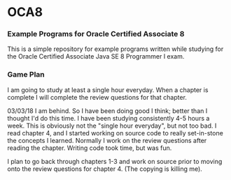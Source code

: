 # OCA8
### Example Programs for Oracle Certified Associate 8
This is a simple repository for example programs written while studying for the Oracle Certified Associate Java SE 8 Programmer I exam.

### Game Plan
I am going to study at least a single hour everyday. When a chapter is complete I will complete the review questions for that chapter. 

03/03/18
I am behind.
So I have been doing good I think; better than I thought I'd do this time. I have been studying consistently 4-5 hours a week. This is obviously not the "single hour everyday", but not too bad. I read chapter 4, and I started working on source code to really set-in-stone the concepts I learned. Normally I work on the review questions after reading the chapter. Writing code took time, but was fun.

I plan to go back through chapters 1-3 and work on source prior to moving onto the review questions for chapter 4. (The copying is killing me).